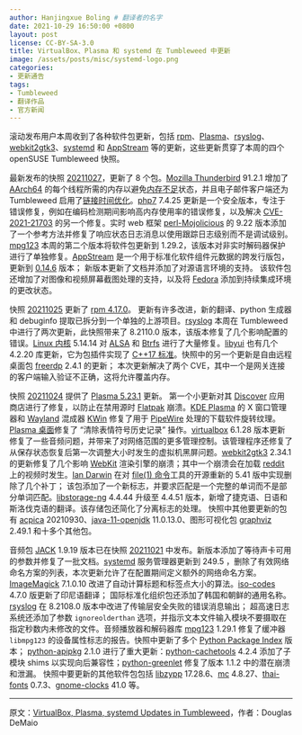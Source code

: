```yaml
---
author: Hanjingxue Boling # 翻译者的名字
date: 2021-10-29 16:50:00 +0800
layout: post
license: CC-BY-SA-3.0
title: VirtualBox、Plasma 和 systemd 在 Tumbleweed 中更新
image: /assets/posts/misc/systemd-logo.png
categories:
- 更新通告
tags:
- Tumbleweed
- 翻译作品
- 官方新闻
---
```


滚动发布用户本周收到了各种软件包更新，包括 [rpm](https://rpm.org/)、[Plasma](https://kde.org/plasma-desktop/)、[rsyslog](https://www.rsyslog.com/)、[webkit2gtk3](https://webkitgtk.org/)、[systemd](https://freedesktop.org/wiki/Software/systemd/) 和 [AppStream](https://www.freedesktop.org/wiki/Distributions/AppStream/) 等的更新，这些更新贯穿了本周的四个 openSUSE Tumbleweed 快照。

最新发布的快照 [20211027](https://lists.opensuse.org/archives/list/factory@lists.opensuse.org/thread/U7WM4CYNMFB2QPHU5OOBJYYBOEY7JJA6/)，更新了 8 个包。[Mozilla Thunderbird](https://www.thunderbird.net/) 91.2.1 增加了 [AArch64](https://en.wikipedia.org/wiki/AArch64) 的每个线程所需的内存以避免[内存不足](https://en.wikipedia.org/wiki/Out_of_memory)状态，并且电子邮件客户端还为 Tumbleweed 启用了[链接时间优化](https://gcc.gnu.org/wiki/LinkTimeOptimization)。[php7](https://www.php.net/) 7.4.25 更新是一个安全版本，专注于错误修复，例如在编码检测期间影响高内存使用率的错误修复，以及解决 [CVE-2021-21703](https://en.wikipedia.org/wiki/Common_Vulnerabilities_and_Exposures) 的另一个修复。实时 web 框架 [perl-Mojolicious](https://mojolicious.org/) 的 9.22 版本添加了一个参考方法并修复了响应状态日志消息以使用跟踪日志级别而不是调试级别。[mpg123](https://www.mpg123.de/) 本周的第二个版本将软件包更新到 1.29.2，该版本对非实时解码器保护进行了单独修复。[AppStream](https://www.freedesktop.org/wiki/Distributions/AppStream/) 是一个用于标准化软件组件元数据的跨发行版包，更新到 [0.14.6](https://github.com/ximion/appstream/blob/master/NEWS) 版本； 新版本更新了文档并添加了对源语言环境的支持。 该软件包还增加了对图像和视频屏幕截图处理的支持，以及将 [Fedora](https://getfedora.org/) 添加到持续集成环境的更改状态。

快照 [20211025](https://lists.opensuse.org/archives/list/factory@lists.opensuse.org/thread/FR4PWXGYV44LUQ2YUBH344YFKEH4UNKT/) 更新了 [rpm 4.17.0](https://rpm.org/wiki/Releases/4.17.0)。 更新有许多改进，新的翻译、python 生成器和 debuginfo 提取已拆分到一个单独的上游项目。[rsyslog](https://www.rsyslog.com/) 本周在 Tumbleweed 中进行了两次更新，此快照带来了 8.2110.0 版本，该版本修复了几个影响配置的错误。[Linux 内核](https://www.kernel.org/) 5.14.14 对 [ALSA](https://en.wikipedia.org/wiki/Advanced_Linux_Sound_Architecture) 和 [Btrfs](https://btrfs.wiki.kernel.org/index.php/Main_Page) 进行了大量修复。[libyui](https://github.com/libyui/libyui) 也有几个 4.2.20 库更新，它为包插件实现了 [C++17 标准](https://en.wikipedia.org/wiki/C%2B%2B17)。快照中的另一个更新是自由远程桌面包 [freerdp](https://www.freerdp.com/) 2.4.1 的更新； 本次更新解决了两个 CVE，其中一个是网关连接的客户端输入验证不正确，这将允许覆盖内存。

快照 [20211024](https://lists.opensuse.org/archives/list/factory@lists.opensuse.org/thread/S4GPGNEW6H6NKRBE6SEJPZGMZXSR4GQW/) 提供了 [Plasma 5.23.1](https://kde.org/announcements/plasma/5/5.23.1/) 更新。 第一个小更新对其 [Discover](https://apps.kde.org/discover/) 应用商店进行了修复，以防止在禁用源时 [Flatpak](https://flatpak.org/) 崩溃。[KDE Plasma](https://kde.org/) 的 X 窗口管理器和 [Wayland](https://wayland.freedesktop.org/) 混成器 [KWin](https://invent.kde.org/plasma/kwin) 修复了用于 [PipeWire](https://pipewire.org/) 处理的下载软件旋转纹理。[Plasma 桌面](https://kde.org/plasma-desktop/)修复了 “清除表情符号历史记录” 操作。[virtualbox](https://www.virtualbox.org/) 6.1.28 版本更新修复了一些音频问题，并带来了对网络范围的更多管理控制。该管理程序还修复了从保存状态恢复后第一次调整大小时发生的虚拟机黑屏问题。[webkit2gtk3](https://webkitgtk.org/) 2.34.1的更新修复了几个影响 [WebKit](https://webkit.org/) 渲染引擎的崩溃；其中一个崩溃会在加载 [reddit](https://www.reddit.com/) 上的视频时发生。[Ian Darwin](https://www.oreilly.com/pub/au/219) 在对 [file(1) 命令](https://www.darwinsys.com/file/)工具的开源重新的 5.41 版中实现删除了几个补丁； 该包添加了一个新标志，并要求匹配是一个完整的单词而不是部分单词匹配。[libstorage-ng](https://github.com/openSUSE/libstorage-ng) 4.4.44 升级至 4.4.51 版本，新增了捷克语、日语和斯洛伐克语的翻译。该存储包还简化了分离标志的处理。 快照中其他要更新的包有 [acpica](https://acpica.org/) 20210930、[java-11-openjdk](https://openjdk.java.net/projects/jdk/11/) 11.0.13.0、图形可视化包 [graphviz](https://graphviz.org/) 2.49.1 和十多个其他包。

音频包 [JACK](https://jackaudio.org/) 1.9.19 版本已在快照 [20211021](https://lists.opensuse.org/archives/list/factory@lists.opensuse.org/thread/YUTNSSPGG5IIVURIB2LU7P7HWLKCK7TA/) 中发布。新版本添加了等待声卡可用的参数并修复了一批文档。[systemd](https://freedesktop.org/wiki/Software/systemd/) 服务管理器更新到 249.5 ，删除了有效网络命名方案的列表，本次更新允许了在配置期间定义额外的网络命名方案。[ImageMagick](https://imagemagick.org/index.php) 7.1.0.10 改进了自动计算标题和标签点大小的算法。[iso-codes](https://salsa.debian.org/iso-codes-team/iso-codes) 4.7.0 版更新了印尼语翻译； 国际标准化组织包还添加了韩国和朝鲜的通用名称。[rsyslog](https://www.rsyslog.com/) 在 8.2108.0 版本中改进了传输层安全失败的错误消息输出； 超高速日志系统还添加了参数 `ignoreolderthan` 选项，并指示文本文件输入模块不要摄取在指定秒数内未修改的文件。音频播放器和解码器库 [mpg123](https://www.mpg123.de/) 1.29.1 修复了缓冲器 `libmpg123` 的设备属性标志的报告。快照中更新了多个 [Python Package Index](https://pypi.org/) 版本； [python-apipkg](https://pypi.org/project/apipkg/) 2.1.0 进行了重大更新：[python-cachetools](https://pypi.org/project/cachetools/) 4.2.4 添加了子模块 shims 以实现向后兼容性；[python-greenlet](https://pypi.org/project/greenlet/) 修复了版本 1.1.2 中的潜在崩溃和泄漏。 快照中要更新的其他软件包包括 [libzypp](https://github.com/openSUSE/libzypp) 17.28.6、[mc](https://midnight-commander.org/) 4.8.27、[thai-fonts](https://github.com/tlwg/fonts-tlwg) 0.7.3、[gnome-clocks](https://wiki.gnome.org/Apps/Clocks) 41.0 等。

------

原文：[VirtualBox, Plasma, systemd Updates in Tumbleweed](https://news.opensuse.org/2021/10/29/vb-plasma-systemd-update-in-tw/)，作者：Douglas DeMaio